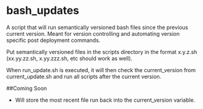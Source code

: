 # bash_updates
A script that will run semantically versioned bash files since the previous
current version. Meant for version controlling and automating version specific
post deployment commands.

Put semantically versioned files in the scripts directory in the format x.y.z.sh
(xx.yy.zz.sh, x.yy.zzz.sh, etc should work as well).

When run_update.sh is executed, it will then check the current_version from
current_update.sh and run all scripts after the current version.

##Coming Soon
- Will store the most recent file run back into the current_version variable.
